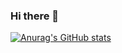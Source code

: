 ### Hi there 👋
[![Anurag's GitHub stats](https://github-readme-stats.vercel.app/api?username=Azzellz)](https://github.com/anuraghazra/github-readme-stats)

<!--
**Azzellz/Azzellz** is a ✨ _special_ ✨ repository because its `README.md` (this file) appears on your GitHub profile.

Here are some ideas to get you started:

- 🔭 I’m currently working on ...
- 🌱 I’m currently learning ...
- 👯 I’m looking to collaborate on ...
- 🤔 I’m looking for help with ...
- 💬 Ask me about ...
- 📫 How to reach me: ...
- 😄 Pronouns: ...
- ⚡ Fun fact: ...
-->

